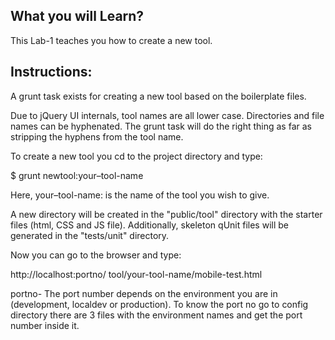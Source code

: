 ## What you will Learn?

This Lab-1 teaches you how to create a new tool.

## Instructions:

 A grunt task exists for creating a new tool based on the boilerplate files.

 Due to jQuery UI internals, tool names are all lower case. Directories and file names can be hyphenated. The grunt task will do the right thing as far as stripping the hyphens from the tool name.

 To create a new tool you cd to the project directory and type:

  $ grunt newtool:your–tool-name

 Here, 
 your–tool-name: is the name of the tool you wish to give.

 A new directory will be created in the "public/tool" directory with the starter files (html, CSS and JS file). Additionally, skeleton qUnit files will be generated in the "tests/unit" directory.

 Now you can go to the browser and type:

  http://localhost:portno/ tool/your-tool-name/mobile-test.html

 portno- The port number depends on the environment you are in (development, localdev or production).  To know the port no go to config directory there are 3 files with the environment names and get the port number inside it.
